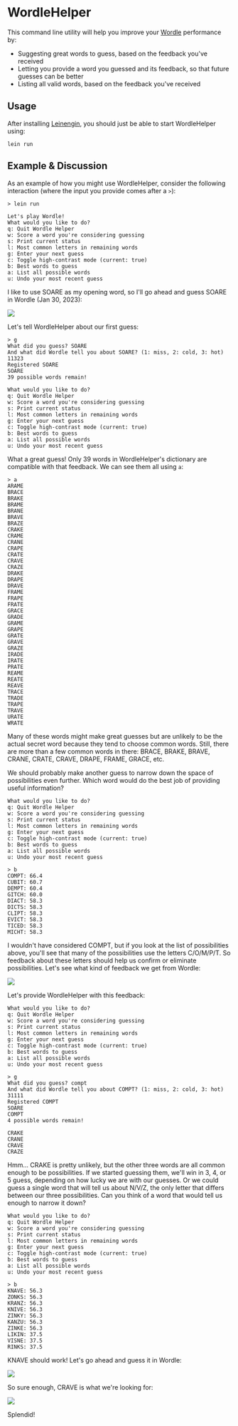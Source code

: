 # WordleHelper

This command line utility will help you improve your [Wordle](https://www.nytimes.com/games/wordle/index.html) performance by:

- Suggesting great words to guess, based on the feedback you've received
- Letting you provide a word you guessed and its feedback, so that future guesses can be better
- Listing all valid words, based on the feedback you've received

## Usage

After installing [Leinengin](https://leiningen.org/), you should just be able to start WordleHelper using:

```
lein run
```

## Example & Discussion

As an example of how you might use WordleHelper, consider the following interaction (where the input you provide comes after a `>`):

```
> lein run

Let's play Wordle!
What would you like to do?
q: Quit Wordle Helper
w: Score a word you're considering guessing
s: Print current status
l: Most common letters in remaining words
g: Enter your next guess
c: Toggle high-contrast mode (current: true)
b: Best words to guess
a: List all possible words
u: Undo your most recent guess
```

I like to use SOARE as my opening word, so I'll go ahead and guess SOARE in Wordle (Jan 30, 2023):

![](/README-imgs/soare.png)

Let's tell WordleHelper about our first guess:

```
> g
What did you guess? SOARE
And what did Wordle tell you about SOARE? (1: miss, 2: cold, 3: hot) 11323
Registered SOARE
SOARE
39 possible words remain!

What would you like to do?
q: Quit Wordle Helper
w: Score a word you're considering guessing
s: Print current status
l: Most common letters in remaining words
g: Enter your next guess
c: Toggle high-contrast mode (current: true)
b: Best words to guess
a: List all possible words
u: Undo your most recent guess
```

What a great guess! Only 39 words in WordleHelper's dictionary are compatible with that feedback. We can see them all using `a`:

```
> a
ARAME
BRACE
BRAKE
BRAME
BRANE
BRAVE
BRAZE
CRAKE
CRAME
CRANE
CRAPE
CRATE
CRAVE
CRAZE
DRAKE
DRAPE
DRAVE
FRAME
FRAPE
FRATE
GRACE
GRADE
GRAME
GRAPE
GRATE
GRAVE
GRAZE
IRADE
IRATE
PRATE
REAME
REATE
REAVE
TRACE
TRADE
TRAPE
TRAVE
URATE
WRATE
```

Many of these words might make great guesses but are unlikely to be the actual secret word because they tend to choose common words. Still, there are more than a few common words in there: BRACE, BRAKE, BRAVE, CRANE, CRATE, CRAVE, DRAPE, FRAME, GRACE, etc.

We should probably make another guess to narrow down the space of possibilities even further. Which word would do the best job of providing useful information?

```
What would you like to do?
q: Quit Wordle Helper
w: Score a word you're considering guessing
s: Print current status
l: Most common letters in remaining words
g: Enter your next guess
c: Toggle high-contrast mode (current: true)
b: Best words to guess
a: List all possible words
u: Undo your most recent guess

> b
COMPT: 66.4
CUBIT: 60.7
DEMPT: 60.4
GITCH: 60.0
DIACT: 58.3
DICTS: 58.3
CLIPT: 58.3
EVICT: 58.3
TICED: 58.3
MICHT: 58.3
```

I wouldn't have considered COMPT, but if you look at the list of possibilities above, you'll see that many of the possibilities use the letters C/O/M/P/T. So feedback about these letters should help us confirm or eliminate possibilities. Let's see what kind of feedback we get from Wordle:

![](/README-imgs/compt.png)

Let's provide WordleHelper with this feedback:

```
What would you like to do?
q: Quit Wordle Helper
w: Score a word you're considering guessing
s: Print current status
l: Most common letters in remaining words
g: Enter your next guess
c: Toggle high-contrast mode (current: true)
b: Best words to guess
a: List all possible words
u: Undo your most recent guess

> g
What did you guess? compt
And what did Wordle tell you about COMPT? (1: miss, 2: cold, 3: hot) 31111
Registered COMPT
SOARE
COMPT
4 possible words remain!

CRAKE
CRANE
CRAVE
CRAZE
```

Hmm... CRAKE is pretty unlikely, but the other three words are all common enough to be possibilities. If we started guessing them, we'll win in 3, 4, or 5 guess, depending on how lucky we are with our guesses. Or we could guess a single word that will tell us about N/V/Z, the only letter that differs between our three possibilities. Can you think of a word that would tell us enough to narrow it down?

```
What would you like to do?
q: Quit Wordle Helper
w: Score a word you're considering guessing
s: Print current status
l: Most common letters in remaining words
g: Enter your next guess
c: Toggle high-contrast mode (current: true)
b: Best words to guess
a: List all possible words
u: Undo your most recent guess

> b
KNAVE: 56.3
ZONKS: 56.3
KRANZ: 56.3
KNIVE: 56.3
ZINKY: 56.3
KANZU: 56.3
ZINKE: 56.3
LIKIN: 37.5
VISNE: 37.5
RINKS: 37.5
```

KNAVE should work! Let's go ahead and guess it in Wordle:

![](/README-imgs/knave.png)

So sure enough, CRAVE is what we're looking for:

![](/README-imgs/crave.png)

Splendid!
